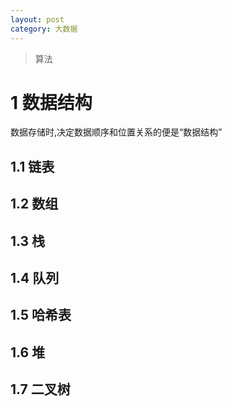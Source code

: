 ```yaml
---
layout: post
category: 大数据
---
```

> 算法

# 1 数据结构
数据存储时,决定数据顺序和位置关系的便是“数据结构”
## 1.1 链表
## 1.2 数组
## 1.3 栈
## 1.4 队列
## 1.5 哈希表
## 1.6 堆
## 1.7 二叉树